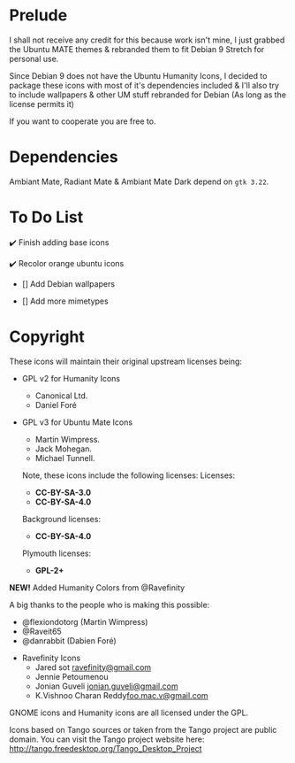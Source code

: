 # Prelude

I shall not receive any credit for this because work isn't mine, I just
grabbed the Ubuntu MATE themes & rebranded them to fit Debian 9 Stretch
for personal use.

Since Debian 9 does not have the Ubuntu Humanity Icons, I decided to
package these icons with most of it's dependencies included & I'll 
also try to include wallpapers & other UM stuff rebranded for Debian
(As long as the license permits it)

If you want to cooperate you are free to.

# Dependencies
Ambiant Mate, Radiant Mate & Ambiant Mate Dark depend on `gtk 3.22`.


# To Do List

:heavy_check_mark: Finish adding base icons

:heavy_check_mark: Recolor orange ubuntu icons

- [] Add Debian wallpapers

- [] Add more mimetypes

# Copyright
These icons will maintain their original upstream licenses being:

 * GPL v2 for Humanity Icons
   * Canonical Ltd.
   * Daniel Foré
   
 * GPL v3 for Ubuntu Mate Icons
   * Martin Wimpress.
   * Jack Mohegan.
   * Michael Tunnell.
   
   Note, these icons include the following licenses:
   Licenses: 
   * **CC-BY-SA-3.0**
   * **CC-BY-SA-4.0**
   
   Background licenses:
   * **CC-BY-SA-4.0**
   
   Plymouth licenses:
   * **GPL-2+**
   
   
**NEW!** Added Humanity Colors from @Ravefinity

A big thanks to the people who is making this possible:

* @flexiondotorg (Martin Wimpress)
* @Raveit65
* @danrabbit (Dabien Foré)

- Ravefinity Icons
    * Jared sot <ravefinity@gmail.com>
    * Jennie Petoumenou
    * Jonian Guveli <jonian.guveli@gmail.com>
    * K.Vishnoo Charan Reddy<foo.mac.v@gmail.com>

GNOME icons and Humanity icons are all licensed under the GPL.

Icons based on Tango sources or taken from the Tango project are public domain.
	You can visit the Tango project website here:
		http://tango.freedesktop.org/Tango_Desktop_Project

